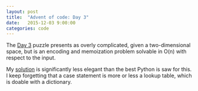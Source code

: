 ```yaml
---
layout: post
title:  "Advent of code: Day 3"
date:   2015-12-03 9:00:00
categories: code 
---
```


The [Day 3][day] puzzle presents as overly complicated, given a two-dimensional space, but is an encoding and memoization problem solvable in O(n) with respect to the input.

My [solution][code] is significantly less elegant than the best Python is saw for this. I keep forgetting that a case statement is more or less a lookup table, which is doable with a dictionary.

[day]: http://adventofcode.com/day/3
[code]: https://github.com/bildzeitung/adventofcode/tree/master/03
